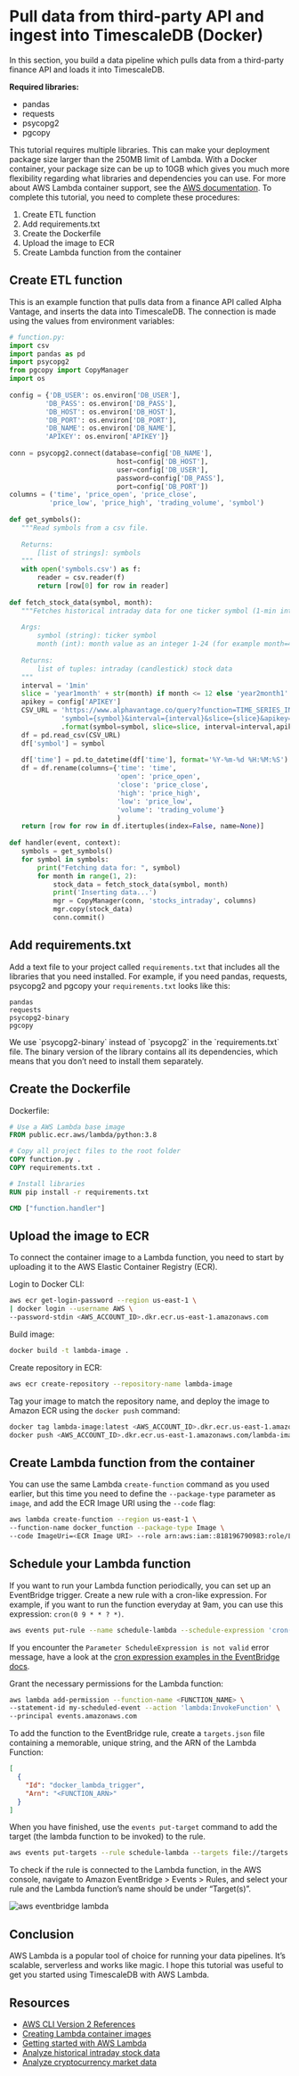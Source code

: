 # Pull data from third-party API and ingest into TimescaleDB (Docker)
In this section, you build a data pipeline which pulls data from a third-party finance API and loads it into TimescaleDB.

**Required libraries:**

* pandas
* requests
* psycopg2
* pgcopy

This tutorial requires multiple libraries. This can make your deployment package size 
larger than the 250MB limit of Lambda. With a Docker container, your package
size can be up to 10GB which gives you much more flexibility regarding what 
libraries and dependencies you can use. For more about AWS Lambda container support, see the 
[AWS documentation](https://docs.aws.amazon.com/lambda/latest/dg/images-create.html).
To complete this tutorial, you need to complete these procedures:
1. Create ETL function
1. Add requirements.txt
1. Create the Dockerfile
1. Upload the image to ECR
1. Create Lambda function from the container

## Create ETL function
This is an example function that pulls data from a finance API called Alpha Vantage, and 
inserts the data into TimescaleDB. The connection is made using the values from 
environment variables:
```python
# function.py:
import csv
import pandas as pd
import psycopg2
from pgcopy import CopyManager
import os
 
config = {'DB_USER': os.environ['DB_USER'],
         'DB_PASS': os.environ['DB_PASS'],
         'DB_HOST': os.environ['DB_HOST'],
         'DB_PORT': os.environ['DB_PORT'],
         'DB_NAME': os.environ['DB_NAME'],
         'APIKEY': os.environ['APIKEY']}
 
conn = psycopg2.connect(database=config['DB_NAME'],
                           host=config['DB_HOST'],
                           user=config['DB_USER'],
                           password=config['DB_PASS'],
                           port=config['DB_PORT'])
columns = ('time', 'price_open', 'price_close',
          'price_low', 'price_high', 'trading_volume', 'symbol')
 
def get_symbols():
   """Read symbols from a csv file.
 
   Returns:
       [list of strings]: symbols
   """
   with open('symbols.csv') as f:
       reader = csv.reader(f)
       return [row[0] for row in reader]
 
def fetch_stock_data(symbol, month):
   """Fetches historical intraday data for one ticker symbol (1-min interval)
 
   Args:
       symbol (string): ticker symbol
       month (int): month value as an integer 1-24 (for example month=4 will fetch data from the last 4 months)
 
   Returns:
       list of tuples: intraday (candlestick) stock data
   """
   interval = '1min'
   slice = 'year1month' + str(month) if month <= 12 else 'year2month1' + str(month)
   apikey = config['APIKEY']
   CSV_URL = 'https://www.alphavantage.co/query?function=TIME_SERIES_INTRADAY_EXTENDED&' \
             'symbol={symbol}&interval={interval}&slice={slice}&apikey={apikey}' \
             .format(symbol=symbol, slice=slice, interval=interval,apikey=apikey)
   df = pd.read_csv(CSV_URL)
   df['symbol'] = symbol
 
   df['time'] = pd.to_datetime(df['time'], format='%Y-%m-%d %H:%M:%S')
   df = df.rename(columns={'time': 'time',
                           'open': 'price_open',
                           'close': 'price_close',
                           'high': 'price_high',
                           'low': 'price_low',
                           'volume': 'trading_volume'}
                           )
   return [row for row in df.itertuples(index=False, name=None)]
 
def handler(event, context):
   symbols = get_symbols()
   for symbol in symbols:
       print("Fetching data for: ", symbol)
       for month in range(1, 2):
           stock_data = fetch_stock_data(symbol, month)
           print('Inserting data...')
           mgr = CopyManager(conn, 'stocks_intraday', columns)
           mgr.copy(stock_data)
           conn.commit()

```

## Add requirements.txt
Add a text file to your project called `requirements.txt` that includes all the libraries that 
you need installed. For example, if you need pandas, requests, psycopg2 and pgcopy 
your `requirements.txt` looks like this:

```
pandas
requests
psycopg2-binary
pgcopy
```

<highlight type="note">
We use `psycopg2-binary` instead of `psycopg2` in the `requirements.txt` file. The binary version
of the library contains all its dependencies, which means that you don’t need to install them separately.
</highlight>

## Create the Dockerfile

Dockerfile:
```dockerfile
# Use a AWS Lambda base image
FROM public.ecr.aws/lambda/python:3.8

# Copy all project files to the root folder
COPY function.py .
COPY requirements.txt .

# Install libraries
RUN pip install -r requirements.txt

CMD ["function.handler"]
```

## Upload the image to ECR
To connect the container image to a Lambda function, you need to start by uploading 
it to the AWS Elastic Container Registry (ECR).

Login to Docker CLI:
```bash
aws ecr get-login-password --region us-east-1 \
| docker login --username AWS \
--password-stdin <AWS_ACCOUNT_ID>.dkr.ecr.us-east-1.amazonaws.com
```

Build image:
```bash
docker build -t lambda-image .
```

Create repository in ECR:
```bash
aws ecr create-repository --repository-name lambda-image
```

Tag your image to match the repository name, and deploy the image to Amazon ECR 
using the `docker push` command:
```bash
docker tag lambda-image:latest <AWS_ACCOUNT_ID>.dkr.ecr.us-east-1.amazonaws.com/lambda-image:latest
docker push <AWS_ACCOUNT_ID>.dkr.ecr.us-east-1.amazonaws.com/lambda-image:latest        

```

## Create Lambda function from the container
You can use the same Lambda `create-function` command as you used earlier, but this 
time you need to define the `--package-type` parameter as `image`, and add the ECR 
Image URI using the `--code` flag:

```bash
aws lambda create-function --region us-east-1 \
--function-name docker_function --package-type Image \
--code ImageUri=<ECR Image URI> --role arn:aws:iam::818196790983:role/Lambda
```

## Schedule your Lambda function
If you want to run your Lambda function periodically, you can set up an EventBridge trigger.
Create a new rule with a cron-like expression. For example, if you want to run the function everyday at 9am, 
you can use this expression: `cron(0 9 * * ? *)`.

```bash
aws events put-rule --name schedule-lambda --schedule-expression 'cron(0 9 * * ? *)'
```

If you encounter the `Parameter ScheduleExpression is not valid` error message, have a look at the [cron expression examples in the EventBridge docs](https://docs.aws.amazon.com/eventbridge/latest/userguide/eb-create-rule-schedule.html#eb-cron-expressions).

Grant the necessary permissions for the Lambda function:
```bash
aws lambda add-permission --function-name <FUNCTION_NAME> \
--statement-id my-scheduled-event --action 'lambda:InvokeFunction' \
--principal events.amazonaws.com
```

To add the function to the EventBridge rule, create a `targets.json` file containing a memorable, unique string, 
and the ARN of the Lambda Function:
```json
[
  {
    "Id": "docker_lambda_trigger",
    "Arn": "<FUNCTION_ARN>"
  }
]
```

When you have finished, use the `events put-target` command to add the target (the lambda function to be invoked) to the rule.
```bash
aws events put-targets --rule schedule-lambda --targets file://targets.json
```

To check if the rule is connected to the Lambda function, in the AWS console, navigate to Amazon EventBridge > Events > Rules, and
select your rule and the Lambda function’s name should be under “Target(s)”.

![aws eventbridge lambda](https://assets.timescale.com/docs/images/tutorials/aws-lambda-tutorial/targets.png)


## Conclusion
AWS Lambda is a popular tool of choice for running your data pipelines. It’s scalable, serverless and works like magic. I hope this tutorial was useful to get you started using TimescaleDB with AWS Lambda. 

## Resources

* [AWS CLI Version 2 References](https://awscli.amazonaws.com/v2/documentation/api/latest/reference/index.html)
* [Creating Lambda container images](https://docs.aws.amazon.com/lambda/latest/dg/images-create.html)
* [Getting started with AWS Lambda](https://docs.aws.amazon.com/lambda/latest/dg/getting-started.html)
* [Analyze historical intraday stock data](/tutorials/analyze-intraday-stocks)
* [Analyze cryptocurrency market data](/tutorials/analyze-cryptocurrency-data)
